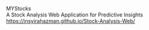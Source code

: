 MYStocks
<br> A Stock Analysis Web Application for Predictive Insights
<br> https://insyirahazman.github.io/Stock-Analysis-Web/
